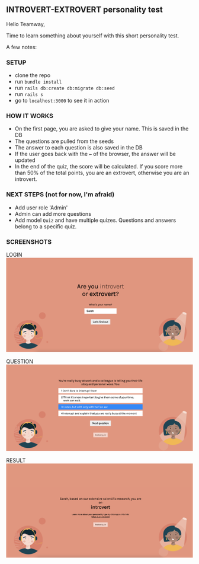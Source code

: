 ## INTROVERT-EXTROVERT personality test

Hello Teamway,

Time to learn something about yourself with this short personality test.

A few notes:

### SETUP

- clone the repo
- run `bundle install`
- run `rails db:create db:migrate db:seed`
- run `rails s`
- go to `localhost:3000` to see it in action

### HOW IT WORKS

- On the first page, you are asked to give your name. This is saved in the DB
- The questions are pulled from the seeds
- The answer to each question is also saved in the DB
- If the user goes back with the `←` of the browser, the answer will be updated
- In the end of the quiz, the score will be calculated. If you score more than 50% of the total points, you are an extrovert, otherwise you are an introvert.

### NEXT STEPS (not for now, I'm afraid)

- Add user role 'Admin'
- Admin can add more questions
- Add model `Quiz` and have multiple quizes. Questions and answers belong to a specific quiz.

### SCREENSHOTS

LOGIN
![](https://raw.githubusercontent.com/MegEdnazednav/introvert-extrovert/main/app/assets/images/login.png)

QUESTION
![](https://raw.githubusercontent.com/MegEdnazednav/introvert-extrovert/main/app/assets/images/question.png)

RESULT
![](https://raw.githubusercontent.com/MegEdnazednav/introvert-extrovert/main/app/assets/images/result.png)
